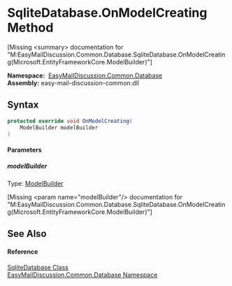 SqliteDatabase.OnModelCreating Method
=====================================

[Missing &lt;summary> documentation for "M:EasyMailDiscussion.Common.Database.SqliteDatabase.OnModelCreating(Microsoft.EntityFrameworkCore.ModelBuilder)"]


  **Namespace:**  [EasyMailDiscussion.Common.Database][1]  
  **Assembly:** easy-mail-discussion-common.dll

Syntax
------

```csharp
protected override void OnModelCreating(
	ModelBuilder modelBuilder
)
```

#### Parameters

##### *modelBuilder*
Type: [ModelBuilder][2]  

[Missing &lt;param name="modelBuilder"/> documentation for "M:EasyMailDiscussion.Common.Database.SqliteDatabase.OnModelCreating(Microsoft.EntityFrameworkCore.ModelBuilder)"]



See Also
--------

#### Reference
[SqliteDatabase Class][3]  
[EasyMailDiscussion.Common.Database Namespace][1]  

[1]: ../README.md
[2]: https://docs.microsoft.com/dotnet/api/microsoft.entityframeworkcore.modelbuilder
[3]: README.md